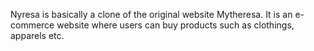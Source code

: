 Nyresa is basically a clone of the original website Mytheresa.
It is an e-commerce website where users can buy products such as clothings, apparels etc.
